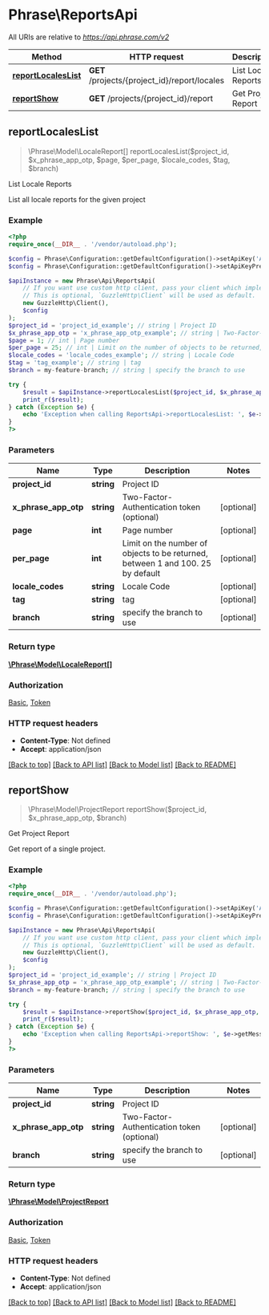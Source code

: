 # Phrase\ReportsApi

All URIs are relative to *https://api.phrase.com/v2*

Method | HTTP request | Description
------------- | ------------- | -------------
[**reportLocalesList**](ReportsApi.md#reportLocalesList) | **GET** /projects/{project_id}/report/locales | List Locale Reports
[**reportShow**](ReportsApi.md#reportShow) | **GET** /projects/{project_id}/report | Get Project Report



## reportLocalesList

> \Phrase\Model\LocaleReport[] reportLocalesList($project_id, $x_phrase_app_otp, $page, $per_page, $locale_codes, $tag, $branch)

List Locale Reports

List all locale reports for the given project

### Example

```php
<?php
require_once(__DIR__ . '/vendor/autoload.php');

$config = Phrase\Configuration::getDefaultConfiguration()->setApiKey('Authorization', 'YOUR_API_KEY');
$config = Phrase\Configuration::getDefaultConfiguration()->setApiKeyPrefix('Authorization', 'token');

$apiInstance = new Phrase\Api\ReportsApi(
    // If you want use custom http client, pass your client which implements `GuzzleHttp\ClientInterface`.
    // This is optional, `GuzzleHttp\Client` will be used as default.
    new GuzzleHttp\Client(),
    $config
);
$project_id = 'project_id_example'; // string | Project ID
$x_phrase_app_otp = 'x_phrase_app_otp_example'; // string | Two-Factor-Authentication token (optional)
$page = 1; // int | Page number
$per_page = 25; // int | Limit on the number of objects to be returned, between 1 and 100. 25 by default
$locale_codes = 'locale_codes_example'; // string | Locale Code
$tag = 'tag_example'; // string | tag
$branch = my-feature-branch; // string | specify the branch to use

try {
    $result = $apiInstance->reportLocalesList($project_id, $x_phrase_app_otp, $page, $per_page, $locale_codes, $tag, $branch);
    print_r($result);
} catch (Exception $e) {
    echo 'Exception when calling ReportsApi->reportLocalesList: ', $e->getMessage(), PHP_EOL;
}
?>
```

### Parameters


Name | Type | Description  | Notes
------------- | ------------- | ------------- | -------------
 **project_id** | **string**| Project ID |
 **x_phrase_app_otp** | **string**| Two-Factor-Authentication token (optional) | [optional]
 **page** | **int**| Page number | [optional]
 **per_page** | **int**| Limit on the number of objects to be returned, between 1 and 100. 25 by default | [optional]
 **locale_codes** | **string**| Locale Code | [optional]
 **tag** | **string**| tag | [optional]
 **branch** | **string**| specify the branch to use | [optional]

### Return type

[**\Phrase\Model\LocaleReport[]**](../Model/LocaleReport.md)

### Authorization

[Basic](../../README.md#Basic), [Token](../../README.md#Token)

### HTTP request headers

- **Content-Type**: Not defined
- **Accept**: application/json

[[Back to top]](#) [[Back to API list]](../../README.md#documentation-for-api-endpoints)
[[Back to Model list]](../../README.md#documentation-for-models)
[[Back to README]](../../README.md)


## reportShow

> \Phrase\Model\ProjectReport reportShow($project_id, $x_phrase_app_otp, $branch)

Get Project Report

Get report of a single project.

### Example

```php
<?php
require_once(__DIR__ . '/vendor/autoload.php');

$config = Phrase\Configuration::getDefaultConfiguration()->setApiKey('Authorization', 'YOUR_API_KEY');
$config = Phrase\Configuration::getDefaultConfiguration()->setApiKeyPrefix('Authorization', 'token');

$apiInstance = new Phrase\Api\ReportsApi(
    // If you want use custom http client, pass your client which implements `GuzzleHttp\ClientInterface`.
    // This is optional, `GuzzleHttp\Client` will be used as default.
    new GuzzleHttp\Client(),
    $config
);
$project_id = 'project_id_example'; // string | Project ID
$x_phrase_app_otp = 'x_phrase_app_otp_example'; // string | Two-Factor-Authentication token (optional)
$branch = my-feature-branch; // string | specify the branch to use

try {
    $result = $apiInstance->reportShow($project_id, $x_phrase_app_otp, $branch);
    print_r($result);
} catch (Exception $e) {
    echo 'Exception when calling ReportsApi->reportShow: ', $e->getMessage(), PHP_EOL;
}
?>
```

### Parameters


Name | Type | Description  | Notes
------------- | ------------- | ------------- | -------------
 **project_id** | **string**| Project ID |
 **x_phrase_app_otp** | **string**| Two-Factor-Authentication token (optional) | [optional]
 **branch** | **string**| specify the branch to use | [optional]

### Return type

[**\Phrase\Model\ProjectReport**](../Model/ProjectReport.md)

### Authorization

[Basic](../../README.md#Basic), [Token](../../README.md#Token)

### HTTP request headers

- **Content-Type**: Not defined
- **Accept**: application/json

[[Back to top]](#) [[Back to API list]](../../README.md#documentation-for-api-endpoints)
[[Back to Model list]](../../README.md#documentation-for-models)
[[Back to README]](../../README.md)

